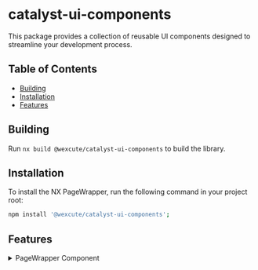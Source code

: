 # catalyst-ui-components

This package provides a collection of reusable UI components designed to streamline your development process.

## Table of Contents

- [Building](#Building)
- [Installation](#installation)
- [Features](#Features)

## Building

Run `nx build @wexcute/catalyst-ui-components` to build the library.

## Installation

To install the NX PageWrapper, run the following command in your project root:

```bash
npm install '@wexcute/catalyst-ui-components';

```
## Features

<details>
<summary>
  PageWrapper Component
</summary>

The `PageWrapper` component is a React component designed to wrap pages with a dynamic header and footer. It utilizes the current route to display the appropriate page title and content.


## Usage

To use the `PageWrapper` component, follow the example below:

### Example

```typescript
// your-page-name/page.tsx 
import React from 'react';
import { PageWrapper } from '@wexcute/catalyst-ui-components';

// Example for routes 
const routes = {
  home: { path: '/', label: 'Home' },
  about: { path: '/dashboard', label: 'Dashboard' },
};

const MyPage = () => {

  const body = () => <div>Page Body Content</div>;
  const footer = () => <footer>Footer Content</footer>;

  return (
     <PageWrapper body={body} routes={routes} footer={footer} />
  );
};

export default MyPage;

</details>

